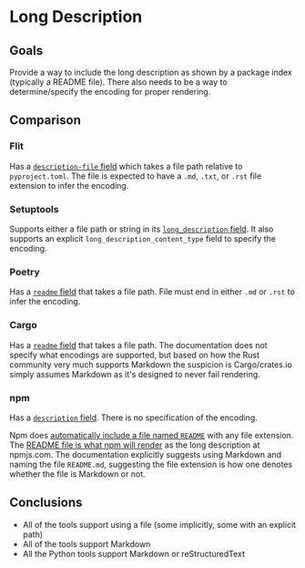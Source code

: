 # Long Description

## Goals
Provide a way to include the long description as shown by a package index
(typically a README file). There also needs to be a way to determine/specify the
encoding for proper rendering.

## Comparison

### Flit

Has a
[`description-file` field](https://flit.readthedocs.io/en/latest/pyproject_toml.html#metadata-section)
which takes a file path relative to `pyproject.toml`. The file is expected to
have a `.md`, `.txt`, or `.rst` file extension to infer the encoding.

### Setuptools
Supports either a file path or string in its
[`long_description` field](https://setuptools.readthedocs.io/en/latest/setuptools.html#metadata).
It also supports an explicit `long_description_content_type` field to specify the
encoding.

### Poetry
Has a [`readme` field](https://poetry.eustace.io/docs/pyproject/#readme) that
takes a file path. File must end in either `.md` or `.rst` to infer the encoding.

### Cargo
Has a
[`readme` field](https://doc.rust-lang.org/cargo/reference/manifest.html#package-metadata)
that takes a file path. The documentation does not specify what encodings are
supported, but based on how the Rust community very much supports Markdown the
suspicion is Cargo/crates.io simply assumes Markdown as it's designed to never
fail rendering.

### npm
Has a [`description` field](https://docs.npmjs.com/files/package.json#description-1).
There is no specification of the encoding.

Npm does
[automatically include a file named `README`](https://docs.npmjs.com/files/package.json#files)
with any file extension. The
[README file is what npm will render](https://docs.npmjs.com/about-package-readme-files)
as the long description at npmjs.com. The documentation explicitly suggests
using Markdown and naming the file `README.md`, suggesting the file extension is
how one denotes whether the file is Markdown or not.

## Conclusions
* All of the tools support using a file (some implicitly, some with an explicit path)
* All of the tools support Markdown
* All the Python tools support Markdown or reStructuredText
